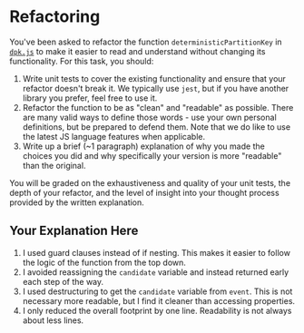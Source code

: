 # Refactoring

You've been asked to refactor the function `deterministicPartitionKey` in [`dpk.js`](dpk.js) to make it easier to read and understand without changing its functionality. For this task, you should:

1. Write unit tests to cover the existing functionality and ensure that your refactor doesn't break it. We typically use `jest`, but if you have another library you prefer, feel free to use it.
2. Refactor the function to be as "clean" and "readable" as possible. There are many valid ways to define those words - use your own personal definitions, but be prepared to defend them. Note that we do like to use the latest JS language features when applicable.
3. Write up a brief (~1 paragraph) explanation of why you made the choices you did and why specifically your version is more "readable" than the original.

You will be graded on the exhaustiveness and quality of your unit tests, the depth of your refactor, and the level of insight into your thought process provided by the written explanation.

## Your Explanation Here

1. I used guard clauses instead of if nesting. This makes it easier to follow the logic of the function from the top down.
2. I avoided reassigning the `candidate` variable and instead returned early each step of the way.
3. I used destructuring to get the `candidate` variable from `event`. This is not necessary more readable, but I find it cleaner than accessing properties.
4. I only reduced the overall footprint by one line. Readability is not always about less lines.